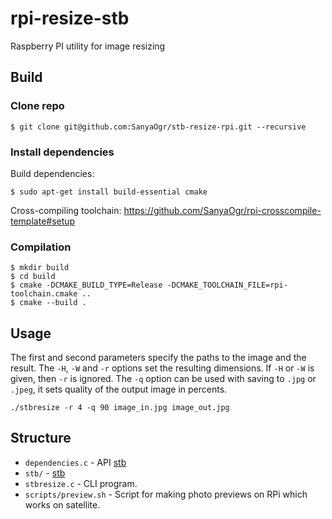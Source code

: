 # rpi-resize-stb
Raspberry PI utility for image resizing


## Build

### Clone repo
```shell
$ git clone git@github.com:SanyaOgr/stb-resize-rpi.git --recursive
```

### Install dependencies

Build dependencies:
```shell
$ sudo apt-get install build-essential cmake
```
Cross-compiling toolchain: https://github.com/SanyaOgr/rpi-crosscompile-template#setup

### Compilation

```shell
$ mkdir build
$ cd build
$ cmake -DCMAKE_BUILD_TYPE=Release -DCMAKE_TOOLCHAIN_FILE=rpi-toolchain.cmake ..
$ cmake --build .
```


## Usage

The first and second parameters specify the paths to the image and the result. The `-H`, `-W` and `-r` options set the resulting dimensions. If `-H` or `-W` is given, then `-r` is ignored. The `-q` option can be used with saving to `.jpg` or `.jpeg`, it sets quality of the output image in percents.

```shell
./stbresize -r 4 -q 90 image_in.jpg image_out.jpg
```


## Structure

- `dependencies.c` - API [stb](https://github.com/nothings/stb.git)
- `stb/` - [stb](https://github.com/nothings/stb.git)
- `stbresize.c` - CLI program.
- `scripts/preview.sh` - Script for making photo previews on RPi which works on satellite.
